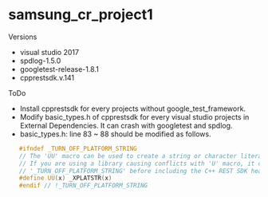 # samsung_cr_project1

Versions
 - visual studio 2017
 - spdlog-1.5.0
 - googletest-release-1.8.1
 - cpprestsdk.v.141

ToDo
 - Install cpprestsdk for every projects without google_test_framework.
 - Modify basic_types.h of cpprestsdk for every visual studio projects in External Dependencies. It can crash with googletest and spdlog.
 - basic_types.h: line 83 ~ 88 should be modified as follows.
 ```cpp
    #ifndef _TURN_OFF_PLATFORM_STRING
	// The 'UU' macro can be used to create a string or character literal of the platform type, i.e. utility::char_t.
	// If you are using a library causing conflicts with 'U' macro, it can be turned off by defining the macro
	// '_TURN_OFF_PLATFORM_STRING' before including the C++ REST SDK header files, and e.g. use '_XPLATSTR' instead.
	#define UU(x) _XPLATSTR(x)
	#endif // !_TURN_OFF_PLATFORM_STRING
 ```
